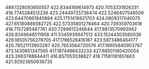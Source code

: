 489.1328093650557
422.6344169614973
420.7053331926331
418.7745284512236
423.24449725736474
422.5246407548509
423.64470861845894
425.1751418921703
424.0809317040075
427.65180889382725
422.57335801278464
420.739359703618
418.7157285487761
420.7299612246644
417.8813570993942
428.8349646511908
411.5345939947512
433.15244303560036
429.18505756278705
417.1786526416187
423.5973486464177
420.78521113903287
420.7653564720576
417.18905840903767
473.1430851347585
417.1874496433233
427.68501180420054
423.2663788844411
416.857053038627
418.71581181651663
421.92923850938735